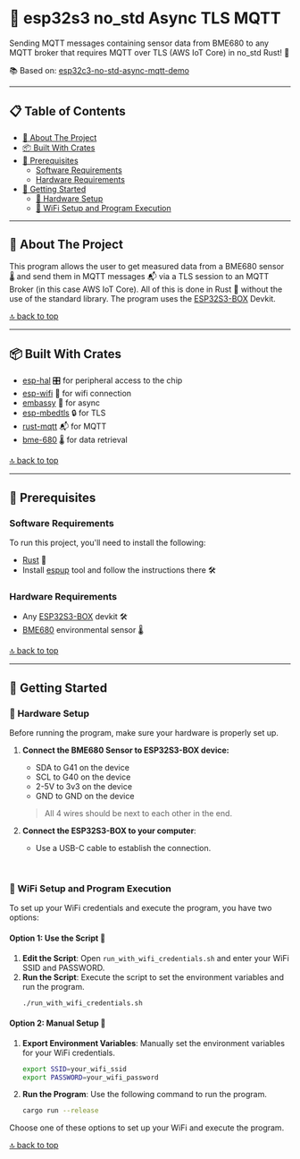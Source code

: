 # 📡 esp32s3 no_std Async TLS MQTT 

Sending MQTT messages containing sensor data from BME680 to any MQTT broker that requires MQTT over TLS (AWS IoT Core) in no_std Rust! 🦀

📚 Based on: [esp32c3-no-std-async-mqtt-demo](https://github.com/JurajSadel/esp32c3-no-std-async-mqtt-demo)

---

## 📋 Table of Contents

- [🎯 About The Project](#-about-the-project)
- [📦 Built With Crates](#-built-with-crates)
- [🔧 Prerequisites](#-prerequisites)
  - [Software Requirements](#software-requirements)
  - [Hardware Requirements](#hardware-requirements)
- [🚀 Getting Started](#-getting-started)
  - [🔌 Hardware Setup](#-hardware-setup)
  - [📶 WiFi Setup and Program Execution](#-wifi-setup-and-program-execution)

---

## 🎯 About The Project

This program allows the user to get measured data from a BME680 sensor 🌡 and send them in MQTT messages 📬 via a TLS session to an MQTT Broker (in this case AWS IoT Core). All of this is done in Rust 🦀 without the use of the standard library. The program uses the [ESP32S3-BOX](https://github.com/espressif/esp-box/blob/master/docs/hardware_overview/esp32_s3_box/hardware_overview_for_box.md) Devkit.

[🔝 back to top](#-table-of-contents)

---

## 📦 Built With Crates

- [esp-hal](https://github.com/esp-rs/esp-hal) 🎛️ for peripheral access to the chip
- [esp-wifi](https://github.com/esp-rs/esp-wifi) 📶 for wifi connection
- [embassy](https://github.com/embassy-rs/embassy) 🔄 for async
- [esp-mbedtls](https://github.com/esp-rs/esp-mbedtls) 🔒 for TLS
- [rust-mqtt](https://github.com/obabec/rust-mqtt) 📬 for MQTT
- [bme-680](https://github.com/marcelbuesing/bme680) 🌡 for data retrieval

[🔝 back to top](#-table-of-contents)

---

## 🔧 Prerequisites

### Software Requirements

To run this project, you'll need to install the following:

- [Rust](https://rustup.rs) 🦀
- Install [espup](https://github.com/esp-rs/espup) tool and follow the instructions there 🛠

### Hardware Requirements

- Any [ESP32S3-BOX](https://github.com/espressif/esp-box/tree/master) devkit 🛠
- [BME680](https://www.bosch-sensortec.com/products/environmental-sensors/gas-sensors/bme680) environmental sensor 🌡

[🔝 back to top](#-table-of-contents)

---

## 🚀 Getting Started

### 🔌 Hardware Setup

Before running the program, make sure your hardware is properly set up.

1. **Connect the BME680 Sensor to ESP32S3-BOX device:**
   - SDA to G41 on the device
   - SCL to G40 on the device
   - 2-5V to 3v3 on the device
   - GND to GND on the device
   > All 4 wires should be next to each other in the end.
   
2. **Connect the ESP32S3-BOX to your computer**:
   - Use a USB-C cable to establish the connection.

<br>

### 📶 WiFi Setup and Program Execution

To set up your WiFi credentials and execute the program, you have two options:

#### Option 1: Use the Script 📜

1. **Edit the Script**: Open `run_with_wifi_credentials.sh` and enter your WiFi SSID and PASSWORD.
2. **Run the Script**: Execute the script to set the environment variables and run the program.
    ```bash
    ./run_with_wifi_credentials.sh
    ```

#### Option 2: Manual Setup 🤖

1. **Export Environment Variables**: Manually set the environment variables for your WiFi credentials.
    ```bash
    export SSID=your_wifi_ssid
    export PASSWORD=your_wifi_password
    ```
2. **Run the Program**: Use the following command to run the program.
    ```bash
    cargo run --release
    ```

Choose one of these options to set up your WiFi and execute the program.

[🔝 back to top](#-table-of-contents)
